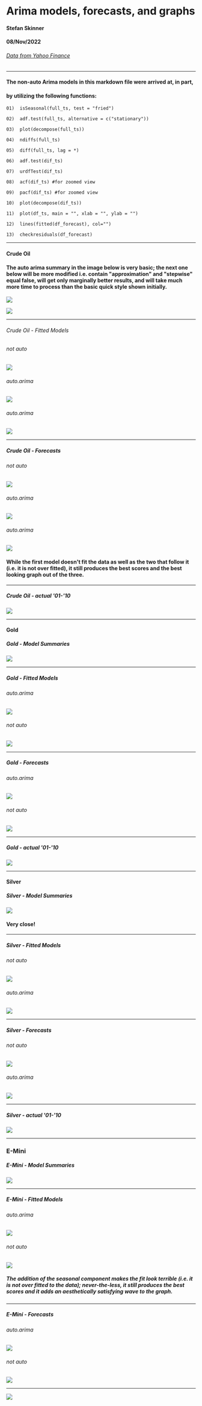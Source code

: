 # Arima models, forecasts, and graphs
#### Stefan Skinner
#### 08/Nov/2022
###### [Data from Yahoo Finance](/https://finance.yahoo.com/)
***

#### The non-auto Arima models in this markdown file were arrived at, in part, 
#### by utilizing the following functions:
    01)  isSeasonal(full_ts, test = "fried")

    02)  adf.test(full_ts, alternative = c("stationary")) 

    03)  plot(decompose(full_ts))

    04)  ndiffs(full_ts)

    05)  diff(full_ts, lag = *)

    06)  adf.test(dif_ts)

    07)  urdfTest(dif_ts)

    08)  acf(dif_ts) #for zoomed view

    09)  pacf(dif_ts) #for zoomed view

    10)  plot(decompose(dif_ts))

    11)	 plot(df_ts, main = "", xlab = "", ylab = "")
   
    12)  lines(fitted(df_forecast), col="")

    13)	 checkresiduals(df_forecast)

***

#### Crude Oil
#### The auto arima summary in the image below is very basic; the next one below will be more modified i.e. contain "approximation" and "stepwise" equal false, will get only marginally better results, and will take much more time to process than the basic quick style shown initially.
![](Scores/Crude/Crude_AIC's.png)

![](Scores/Crude/Crude_auto_arima_long.png)

***

###### Crude Oil - Fitted Models
###### not auto
![](Models/Crude/Crude_Oil_w_Arima_model_[010][111]_blue_overlay.png)

###### auto.arima

![](Models/Crude/Crude_Oil_w_Arima_model_[010]_blue_overlay.png)

###### auto.arima

![](Models/Crude/Crude_Oil_w_Arima_model_[013][001]_blue_overlay.png)

***

##### Crude Oil - Forecasts
###### not auto

![](Forecasts/Crude/Crude_Oil_actual_01-06_w_Arima_[010][111]_[52]_07-09.png)

###### auto.arima

![](Forecasts/Crude/Crude_Oil_actual_01-06_w_Arima_[010]_07-09.png)

###### auto.arima

![](Forecasts/Crude/Crude_Oil_actual_01-06_w_Arima_[013][001]_[52]_07-09.png)

#### While the first model doesn't fit the data as well as the two that follow it (i.e. it is not over fitted), it still produces the best scores and the best looking graph out of the three.

***

##### Crude Oil - actual '01-'10
![](./actual_00_10/Crude_01_10_.png)

***

#### Gold
##### Gold - Model Summaries
![](./Scores/Gold/Gold_AICs_.png)

***

##### Gold - Fitted Models
###### auto.arima

![](Models/Gold/Gold_01-06_w_Arima_[010][001]_[52]_07-09_blue_overlay.png)

###### not auto

![](Models/Gold/Gold_01-06_w_Arima_[010][013]_[52]_07-09_blue_overlay.png)

***

##### Gold - Forecasts
###### auto.arima

![](Forecasts/Gold/Gold_01-06_w_Arima_[010][001]_[52]_07-09.png)

###### not auto

![](Forecasts/Gold/Gold_01-06_w_Arima_[010][013]_[52]_07-09.png)

***

##### Gold - actual '01-'10
![](actual_00_10/Gold_01_10_.png)

***

#### Silver
##### Silver - Model Summaries
![](Scores/Silver/Silver_AIC's_0.png)

#### Very close!

***

##### Silver - Fitted Models
###### not auto

![](Models/Silver/Silver__00_06__actual_w_ARIMA_[010]_[102]_blue_overlay.png)

###### auto.arima

![](Models/Silver/Silver_00_06_actual_w_ARIMA_[010][001]_blue_overlay.png)

***

##### Silver - Forecasts
###### not auto

![](./Forecasts/Silver/Silver__00_06__actual_w_Arima_[010][102]__07_09.png)

###### auto.arima

![](./Forecasts/Silver/Silver__00_06__actual_w_Arima_[010][001]__07_09.png)

***

##### Silver - actual '01-'10

![](./actual_00_10/Silver_00_10_.png)

***

### E-Mini
##### E-Mini - Model Summaries

![](Scores/E-Mini/E-Mini_AICs.png)

***

##### E-Mini - Fitted Models
###### auto.arima

![](Models/E-Mini/E-Mini_01-06_w_Arima_[010][100]_[52]_w_drift_blue_overlay.png)

######  not auto

![](Models/E-Mini/E-Mini_01-06_w_Arima_[010][011]_[52]_blue_overlay.png)

##### The addition of the seasonal component makes the fit look terrible (i.e. it is not over fitted to the data); never-the-less, it still produces the best scores and it adds an aesthetically satisfying wave to the graph. 

***

##### E-Mini - Forecasts
###### auto.arima

![](Forecasts/E-Mini/E-Mini_01-06_w_Arima_[010][100]_[52]_w_drift_07-09.png)

######  not auto

![](Forecasts/E-Mini/E-Mini_01-06_w_Arima_[010][011]_[52]_07-09.png)

***

![](actual_00_10/E-Mini_S&P_500_01_10_.png)



